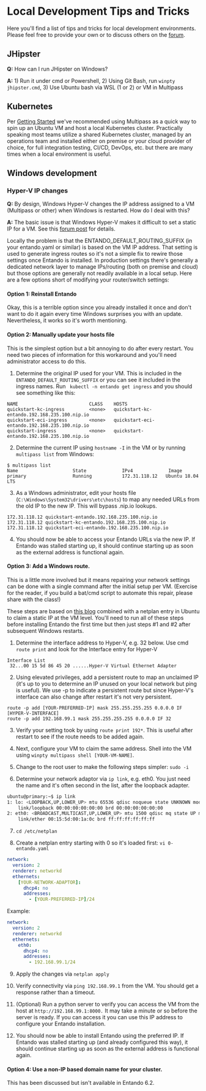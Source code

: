 # Local Development Tips and Tricks
Here you'll find a list of tips and tricks for local development environments. Please feel free to 
provide your own or to discuss others on the [forum](https://forum.entando.org). 

## JHipster
**Q:** How can I run JHipster on Windows? 

**A:** 1) Run it under cmd or Powershell, 2) Using Git Bash, run `winpty jhipster.cmd`, 3) Use Ubuntu bash via WSL (1 or 2) or VM in Multipass

## Kubernetes
Per [Getting Started](../../docs/getting-started/) we've recommended using Multipass as
a quick way to spin up an Ubuntu VM and host a local Kubernetes cluster. Practically speaking most
teams utilize a shared Kubernetes cluster, managed by an operations team and installed either on premise
or your cloud provider of choice, for full integration testing, CI/CD, DevOps, etc. but there are many times
when a local environment is useful. 

## Windows development
### Hyper-V IP changes
**Q:** By design, Windows Hyper-V changes the IP address assigned to a VM (Multipass or other) when Windows 
is restarted. How do I deal with this?

**A:** The basic issue is that Windows Hyper-V makes it difficult to set
a static IP for a VM. See this [forum post](https://techcommunity.microsoft.com/t5/windows-insider-program/hyper-v-default-switch-ip-address-range-change-ver-1809-build/m-p/261431) for details. 
 
Locally the problem is that the ENTANDO_DEFAULT_ROUTING_SUFFIX (in your entando.yaml or similar) is based on the 
VM IP address. That setting is used to generate ingress routes so it's not a simple fix to
rewire those settings once Entando is installed. In production settings there's generally a dedicated network layer to manage IPs/routing 
(both on premise and cloud) but those options are generally not readily available in a local setup. Here are a 
few options short of modifying your router/switch settings: 

#### Option 1: Reinstall Entando
Okay, this is a terrible option since you already installed it once and don't want to do it again every 
time Windows surprises you with an update. Nevertheless, it works so it's worth mentioning.

#### Option 2: Manually update your hosts file
This is the simplest option but a bit annoying to do after every restart. 
You need two pieces of information for this workaround and you'll need administrator access to do this.

1. Determine the original IP used for your VM. This is included in the `ENTANDO_DEFAULT_ROUTING_SUFFIX` or you can 
see it included in the ingress names. Run ` kubectl -n entando get ingress` and you should see something 
like this:
````
NAME                          CLASS    HOSTS                                           
quickstart-kc-ingress         <none>   quickstart-kc-entando.192.168.235.100.nip.io  
quickstart-eci-ingress        <none>   quickstart-eci-entando.192.168.235.100.nip.io  
quickstart-ingress            <none>   quickstart-entando.192.168.235.100.nip.io    
````

2. Determine the current IP using `hostname -I` in the VM or by running `multipass list` from Windows:
```
$ multipass list
Name                    State             IPv4             Image
primary                 Running           172.31.118.12   Ubuntu 18.04 LTS
```

3. As a Windows administrator, edit your hosts file (`C:\Windows\System32\drivers\etc\hosts`) to map any needed URLs from 
the old IP to the new IP. This will bypass .nip.io lookups.

```
172.31.118.12 quickstart-entando.192.168.235.100.nip.io
172.31.118.12 quickstart-kc-entando.192.168.235.100.nip.io
172.31.118.12 quickstart-eci-entando.192.168.235.100.nip.io
``` 

4. You should now be able to access your Entando URLs via the new IP. If Entando was stalled starting up, it should
continue starting up as soon as the external address is functional again. 

#### Option 3: Add a Windows route.
This is a little more involved but it means repairing your network settings can be done with a single command
after the initial setup per VM. (Exercise for the reader, if you build a bat/cmd script to automate this repair, please
share with the class!)

These steps are based on [this blog](https://tekbloq.com/2018/10/24/how-to-add-a-static-route-to-the-windows-routing-table/) 
combined with a netplan entry in Ubuntu to claim a static IP at the VM level. You'll need to run all of these steps before
installing Entando the first time but then just steps #1 and #2 after subsequent Windows restarts. 

1. Determine the interface address to Hyper-V, e.g. 32 below. Use cmd `route print` and look for the Interface entry for Hyper-V
```
Interface List
 32...00 15 5d 86 45 20 ......Hyper-V Virtual Ethernet Adapter
```

2. Using elevated privileges, add a persistent route to map an unclaimed IP (it's up to you to determine an IP unused on 
your local network but ping is useful). We use -p to indicate a persistent route but since Hyper-V's interface can also change
after restart it's not very persistent. 
``` 
route -p add [YOUR-PREFERRED-IP] mask 255.255.255.255 0.0.0.0 IF [HYPER-V-INTERFACE]
route -p add 192.168.99.1 mask 255.255.255.255 0.0.0.0 IF 32
```
3. Verify your setting took by using `route print 192*`. This is useful after restart to see if the route needs
to be added again.

4. Next, configure your VM to claim the same address. Shell into the VM using `winpty multipass shell [YOUR-VM-NAME]`. 

5. Change to the root user to make the following steps simpler: `sudo -i`

6. Determine your network adaptor via `ip link`, e.g. eth0. You just need the name and it's often second in the list, after the loopback adapter.
``` bash
ubuntu@primary:~$ ip link
1: lo: <LOOPBACK,UP,LOWER_UP> mtu 65536 qdisc noqueue state UNKNOWN mode DEFAULT group default qlen 1000
    link/loopback 00:00:00:00:00:00 brd 00:00:00:00:00:00
2: eth0: <BROADCAST,MULTICAST,UP,LOWER_UP> mtu 1500 qdisc mq state UP mode DEFAULT group default qlen 1000
    link/ether 00:15:5d:00:1a:0c brd ff:ff:ff:ff:ff:ff
```

7. `cd /etc/netplan`

8. Create a netplan entry starting with 0 so it's loaded first: `vi 0-entando.yaml`  

``` yaml
network:
  version: 2
  renderer: networkd
  ethernets:
    [YOUR-NETWORK-ADAPTOR]:
      dhcp4: no
      addresses: 
        - [YOUR-PREFERRED-IP]/24
```
Example:

``` yaml
network:
  version: 2
  renderer: networkd
  ethernets:
    eth0:
      dhcp4: no
      addresses: 
        - 192.168.99.1/24
```

9. Apply the changes via `netplan apply`

10. Verify connectivity via `ping 192.168.99.1` from the VM. You should get a response rather than a timeout.

11. (Optional) Run a python server to verify you can access the VM from the host at `http://192.168.99.1:8000.` 
It may take a minute or so before the server is ready. If you can access it you can use this IP 
address to configure your Entando installation.

12. You should now be able to install Entando using the preferred IP. If Entando was stalled 
starting up (and already configured this way), it should continue starting up as soon as the 
external address is functional again. 

#### Option 4: Use a non-IP based domain name for your cluster.
This has been discussed but isn't available in Entando 6.2.  
    
